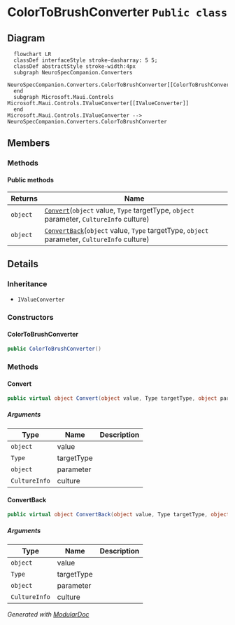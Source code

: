# ColorToBrushConverter `Public class`

## Diagram
```mermaid
  flowchart LR
  classDef interfaceStyle stroke-dasharray: 5 5;
  classDef abstractStyle stroke-width:4px
  subgraph NeuroSpecCompanion.Converters
  NeuroSpecCompanion.Converters.ColorToBrushConverter[[ColorToBrushConverter]]
  end
  subgraph Microsoft.Maui.Controls
Microsoft.Maui.Controls.IValueConverter[[IValueConverter]]
  end
Microsoft.Maui.Controls.IValueConverter --> NeuroSpecCompanion.Converters.ColorToBrushConverter
```

## Members
### Methods
#### Public  methods
| Returns | Name |
| --- | --- |
| `object` | [`Convert`](#convert)(`object` value, `Type` targetType, `object` parameter, `CultureInfo` culture) |
| `object` | [`ConvertBack`](#convertback)(`object` value, `Type` targetType, `object` parameter, `CultureInfo` culture) |

## Details
### Inheritance
 - `IValueConverter`

### Constructors
#### ColorToBrushConverter
```csharp
public ColorToBrushConverter()
```

### Methods
#### Convert
```csharp
public virtual object Convert(object value, Type targetType, object parameter, CultureInfo culture)
```
##### Arguments
| Type | Name | Description |
| --- | --- | --- |
| `object` | value |   |
| `Type` | targetType |   |
| `object` | parameter |   |
| `CultureInfo` | culture |   |

#### ConvertBack
```csharp
public virtual object ConvertBack(object value, Type targetType, object parameter, CultureInfo culture)
```
##### Arguments
| Type | Name | Description |
| --- | --- | --- |
| `object` | value |   |
| `Type` | targetType |   |
| `object` | parameter |   |
| `CultureInfo` | culture |   |

*Generated with* [*ModularDoc*](https://github.com/hailstorm75/ModularDoc)
